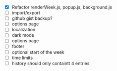 - [x] Refactor renderWeek.js, popup.js, background.js
- [ ] import/export
- [ ] github gist backup?
- [ ] options page
- [ ] localization
- [ ] dark mode
- [ ] options page
- [ ] footer
- [ ] optional start of the week
- [ ] time limits
- [ ] history should only containtt 4 entries